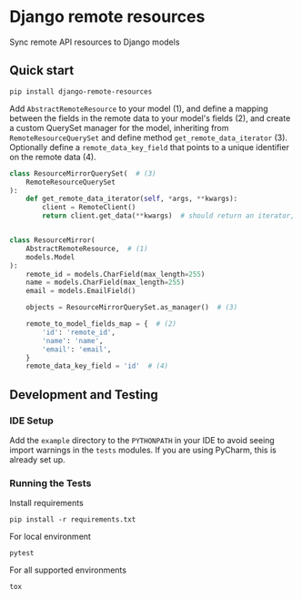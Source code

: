 # Django remote resources

Sync remote API resources to Django models

## Quick start

    pip install django-remote-resources

Add `AbstractRemoteResource` to your model (1), and define a mapping between the fields in the remote data to your
model's fields (2), and create a custom QuerySet manager for the model, inheriting from `RemoteResourceQuerySet` and
define method `get_remote_data_iterator` (3). Optionally define a `remote_data_key_field` that points to a unique
identifier on the remote data (4).

```python
class ResourceMirrorQuerySet(  # (3)
    RemoteResourceQuerySet
):
    def get_remote_data_iterator(self, *args, **kwargs):
        client = RemoteClient()
        return client.get_data(**kwargs)  # should return an iterator, with each item representing a page of data


class ResourceMirror(
    AbstractRemoteResource,  # (1)
    models.Model
):
    remote_id = models.CharField(max_length=255)
    name = models.CharField(max_length=255)
    email = models.EmailField()

    objects = ResourceMirrorQuerySet.as_manager()  # (3)

    remote_to_model_fields_map = {  # (2)
        'id': 'remote_id',
        'name': 'name',
        'email': 'email',
    }
    remote_data_key_field = 'id'  # (4)
```

## Development and Testing

### IDE Setup

Add the `example` directory to the `PYTHONPATH` in your IDE to avoid seeing import warnings in the `tests` modules. If
you are using PyCharm, this is already set up.

### Running the Tests

Install requirements

```
pip install -r requirements.txt
```

For local environment

```
pytest
```

For all supported environments

```
tox
```
